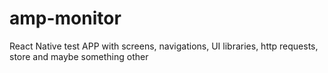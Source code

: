 # amp-monitor
React Native test APP with screens, navigations, UI libraries, http requests, store and maybe something other
